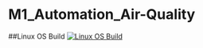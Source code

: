 # M1_Automation_Air-Quality

##Linux OS Build
[![Linux OS Build](https://github.com/Dhivyabharathi24/M1_Automation_Air-Quality/actions/workflows/linux.yml/badge.svg)](https://github.com/Dhivyabharathi24/M1_Automation_Air-Quality/actions/workflows/linux.yml)
